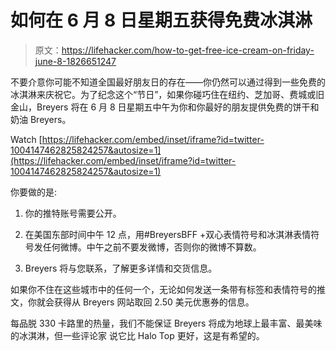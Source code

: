# 如何在 6 月 8 日星期五获得免费冰淇淋

> 原文：<https://lifehacker.com/how-to-get-free-ice-cream-on-friday-june-8-1826651247>

不要介意你可能不知道全国最好朋友日的存在——你仍然可以通过得到一些免费的冰淇淋来庆祝它。为了纪念这个“节日”，如果你碰巧住在纽约、芝加哥、费城或旧金山，Breyers 将在 6 月 8 日星期五中午为你和你最好的朋友提供免费的饼干和奶油 Breyers。

Watch [https://lifehacker.com/embed/inset/iframe?id=twitter-1004147462825824257&autosize=1](https://lifehacker.com/embed/inset/iframe?id=twitter-1004147462825824257&autosize=1) 

你要做的是:

1.  你的推特账号需要公开。

2.  在美国东部时间中午 12 点，用#BreyersBFF +双心表情符号和冰淇淋表情符号发任何微博。中午之前不要发微博，否则你的微博不算数。
3.  Breyers 将与您联系，了解更多详情和交货信息。

如果你不住在这些城市中的任何一个，无论如何发送一条带有标签和表情符号的推文，你就会获得从 Breyers 网站取回 2.50 美元优惠券的信息。

每品脱 330 卡路里的热量，我们不能保证 Breyers 将成为地球上最丰富、最美味的冰淇淋，但一些评论家 说它比 Halo Top 更好，这是有希望的。
